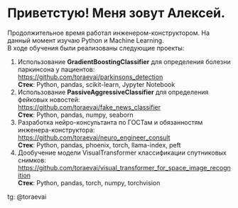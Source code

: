 # Приветстую! Меня зовут Алексей.
Продолжительное время работал инженером-конструктором. На данный момент изучаю Python и Machine Learning.  
В ходе обучения были реализованы следующие проекты:
1.  Использование **GradientBoostingClassifier** для определения болезни паркинсона у пациентов:  
    https://github.com/toraevai/parkinsons_detection  
    **Стек**: Python, pandas, scikit-learn, Jypyter Notebook  
1.  Использование **PassiveAggressiveClassifier** для определения фейковых новостей:  
    https://github.com/toraevai/fake_news_classifier  
    **Стек**: Python, pandas, numpy, seaborn  
1.  Разработка нейро-консультанта по ГОСТам и обязанностям инженера-конструктора:
    https://github.com/toraevai/neuro_engineer_consult  
    **Стек**: Python, pandas, phoenix, torch, llama-index, peft  
1.  Дообучение модели VisualTransformer классификации спутниковых снимков:
    https://github.com/toraevai/visual_transformer_for_space_image_recognition  
    **Стек**: Python, pandas, torch, numpy, torchvision  

tg: @toraevai
